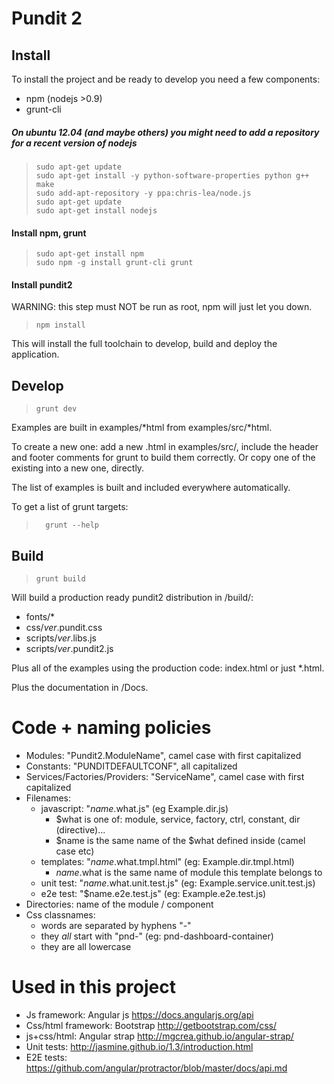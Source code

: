 # Pundit 2

## Install

To install the project and be ready to develop you need a few components:
* npm (nodejs >0.9)
* grunt-cli

##### On ubuntu 12.04 (and maybe others) you might need to add a repository for a recent version of nodejs
>     sudo apt-get update
>     sudo apt-get install -y python-software-properties python g++ make
>     sudo add-apt-repository -y ppa:chris-lea/node.js
>     sudo apt-get update
>     sudo apt-get install nodejs

#### Install npm, grunt
>     sudo apt-get install npm
>     sudo npm -g install grunt-cli grunt

#### Install pundit2
WARNING: this step must NOT be run as root, npm will just let you down.

>     npm install

This will install the full toolchain to develop, build and deploy the application.


## Develop
>     grunt dev
    
Examples are built in examples/*html from examples/src/*html. 

To create a new one: add a new .html in examples/src/, include the header and footer comments
for grunt to build them correctly. Or copy one of the existing into a new one, directly. 

The list of examples is built and included everywhere automatically.

To get a list of grunt targets: 
>       grunt --help

## Build
>     grunt build

Will build a production ready pundit2 distribution in /build/:

* fonts/*
* css/*ver*.pundit.css
* scripts/*ver*.libs.js
* scripts/*ver*.pundit2.js

Plus all of the examples using the production code: index.html or just *.html.

Plus the documentation in /Docs.


# Code + naming policies

* Modules: "Pundit2.ModuleName", camel case with first capitalized
* Constants: "PUNDITDEFAULTCONF", all capitalized
* Services/Factories/Providers: "ServiceName", camel case with first capitalized
* Filenames: 
    - javascript: "$name.$what.js" (eg Example.dir.js)
         - $what is one of: module, service, factory, ctrl, constant, dir (directive)...
         - $name is the same name of the $what defined inside (camel case etc)
    - templates: "$name.$what.tmpl.html" (eg: Example.dir.tmpl.html)
         - $name.$what is the same name of module this template belongs to 
    - unit test: "$name.$what.unit.test.js" (eg: Example.service.unit.test.js)
    - e2e test: "$name.e2e.test.js" (eg: Example.e2e.test.js)
* Directories: name of the module / component
* Css classnames:
    - words are separated by hyphens "-"    
    - they *all* start with "pnd-" (eg: pnd-dashboard-container)
    - they are all lowercase
    
# Used in this project

* Js framework: Angular js https://docs.angularjs.org/api
* Css/html framework: Bootstrap http://getbootstrap.com/css/
* js+css/html: Angular strap http://mgcrea.github.io/angular-strap/
* Unit tests: http://jasmine.github.io/1.3/introduction.html
* E2E tests: https://github.com/angular/protractor/blob/master/docs/api.md
